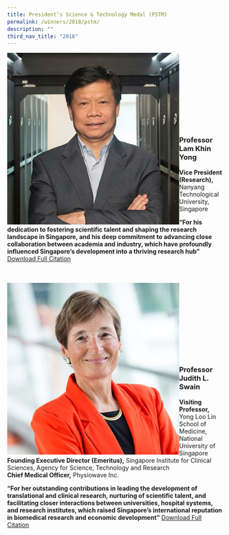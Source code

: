 ```yaml
---
title: President’s Science & Technology Medal (PSTM)
permalink: /winners/2018/pstm/
description: ""
third_nav_title: "2018"
---
```

<img src="/images/Winners/2018/pstm-prof-lam-khinyong.jpg" alt="Professor Lam Khin Yong" style="width:400px" align="left"/><br><br><br><br><br><br><br><br><br><br>

### **Professor Lam Khin Yong**

<b>Vice President (Research),</b> Nanyang Technological University, Singapore

<b>“For his dedication to fostering scientific talent and shaping the research landscape in Singapore, and his deep commitment to advancing close collaboration between academia and industry, which have profoundly influenced Singapore’s development into a thriving research hub”</b>
[Download Full Citation](/files/Citations/2018/2018-pstm-professor-lam-khin-yong.pdf)
<br><br><br>

<img src="/images/Winners/2018/pstm-prof-judith-swain.jpg" alt="Professor Judith L. Swain" style="width:400px" align="left"/><br><br><br><br><br><br><br><br><br><br>

### **Professor Judith L. Swain**

<b>Visiting Professor,</b> Yong Loo Lin School of Medicine, National University of Singapore<br>
<b>Founding Executive Director (Emeritus),</b> Singapore Institute for Clinical Sciences, Agency for Science, Technology and Research<br>
<b>Chief Medical Officer,</b> Physiowave Inc.

<b>“For her outstanding contributions in leading the development of translational and clinical research, nurturing of scientific talent, and facilitating closer interactions between universities, hospital systems, and research institutes, which raised Singapore’s international reputation in biomedical research and economic development”</b>
[Download Full Citation](/files/Citations/2018/2018-pstm-professor-judith-l-swain.pdf)
<br><br><br>